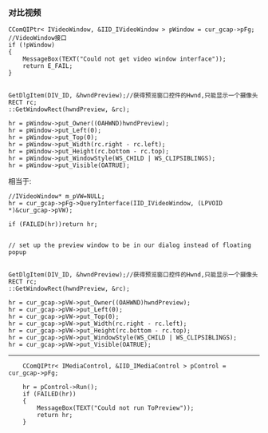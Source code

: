 ### 对比视频


	CComQIPtr< IVideoWindow, &IID_IVideoWindow > pWindow = cur_gcap->pFg;           //VideoWindow接口
	if (!pWindow)
	{
		MessageBox(TEXT("Could not get video window interface"));
		return E_FAIL;
	}


	GetDlgItem(DIV_ID, &hwndPreview);//获得预览窗口控件的Hwnd,只能显示一个摄像头
	RECT rc;
	::GetWindowRect(hwndPreview, &rc);

	hr = pWindow->put_Owner((OAHWND)hwndPreview);
	hr = pWindow->put_Left(0);
	hr = pWindow->put_Top(0);
	hr = pWindow->put_Width(rc.right - rc.left);
	hr = pWindow->put_Height(rc.bottom - rc.top);
	hr = pWindow->put_WindowStyle(WS_CHILD | WS_CLIPSIBLINGS);
	hr = pWindow->put_Visible(OATRUE);


相当于:

	//IVideoWindow* m_pVW=NULL;
	hr = cur_gcap->pFg->QueryInterface(IID_IVideoWindow, (LPVOID *)&cur_gcap->pVW);

	if (FAILED(hr))return hr;


	// set up the preview window to be in our dialog instead of floating popup


	GetDlgItem(DIV_ID, &hwndPreview);//获得预览窗口控件的Hwnd,只能显示一个摄像头
	RECT rc;
	::GetWindowRect(hwndPreview, &rc);

	hr = cur_gcap->pVW->put_Owner((OAHWND)hwndPreview);
	hr = cur_gcap->pVW->put_Left(0);
	hr = cur_gcap->pVW->put_Top(0);
	hr = cur_gcap->pVW->put_Width(rc.right - rc.left);
	hr = cur_gcap->pVW->put_Height(rc.bottom - rc.top);
	hr = cur_gcap->pVW->put_WindowStyle(WS_CHILD | WS_CLIPSIBLINGS);
	hr = cur_gcap->pVW->put_Visible(OATRUE);



---



		CComQIPtr< IMediaControl, &IID_IMediaControl > pControl = cur_gcap->pFg;
		
		hr = pControl->Run();
		if (FAILED(hr))
		{
			MessageBox(TEXT("Could not run ToPreview"));
			return hr;
		}
